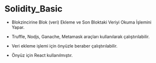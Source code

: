 # Solidity_Basic
* Blokzincirine Blok (veri) Ekleme ve Son Bloktaki Veriyi Okuma İşlemini Yapar.

* Truffle, Nodjs, Ganache, Metamask araçları kullanılarak çalıştırılabilir.
* Veri ekleme işlemi için önyüzle beraber çalıştırılabilir.
* Önyüz için React kullanılmıştır.
